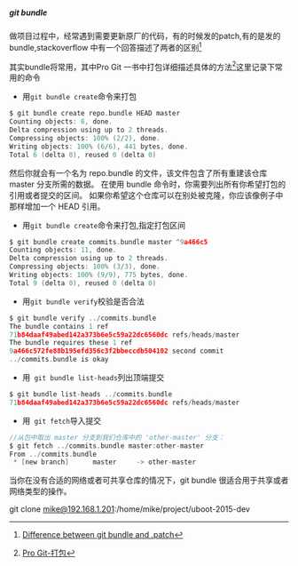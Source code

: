 ##### git bundle

做项目过程中，经常遇到需要更新原厂的代码，有的时候发的patch,有的是发的bundle,stackoverflow 中有一个回答描述了两者的区别[^1]

其实bundle将常用，其中Pro Git 一书中打包详细描述具体的方法[^2]这里记录下常用的命令


- 用`git bundle create`命令来打包


```C
$ git bundle create repo.bundle HEAD master
Counting objects: 6, done.
Delta compression using up to 2 threads.
Compressing objects: 100% (2/2), done.
Writing objects: 100% (6/6), 441 bytes, done.
Total 6 (delta 0), reused 0 (delta 0)
```

然后你就会有一个名为 repo.bundle 的文件，该文件包含了所有重建该仓库 master 分支所需的数据。 在使用 bundle 命令时，你需要列出所有你希望打包的引用或者提交的区间。 如果你希望这个仓库可以在别处被克隆，你应该像例子中那样增加一个 HEAD 引用。

- 用`git bundle create`命令来打包,指定打包区间

```C
$ git bundle create commits.bundle master ^9a466c5
Counting objects: 11, done.
Delta compression using up to 2 threads.
Compressing objects: 100% (3/3), done.
Writing objects: 100% (9/9), 775 bytes, done.
Total 9 (delta 0), reused 0 (delta 0)
```

- 用`git bundle verify`校验是否合法

```C
$ git bundle verify ../commits.bundle
The bundle contains 1 ref
71b84daaf49abed142a373b6e5c59a22dc6560dc refs/heads/master
The bundle requires these 1 ref
9a466c572fe88b195efd356c3f2bbeccdb504102 second commit
../commits.bundle is okay
```

- 用` git bundle list-heads`列出顶端提交

```C
$ git bundle list-heads ../commits.bundle
71b84daaf49abed142a373b6e5c59a22dc6560dc refs/heads/master
```
- 用` git fetch`导入提交

```C
//从包中取出 master 分支到我们仓库中的 'other-master' 分支：
$ git fetch ../commits.bundle master:other-master
From ../commits.bundle
 * [new branch]      master     -> other-master
```


当你在没有合适的网络或者可共享仓库的情况下，git bundle 很适合用于共享或者网络类型的操作。




git clone mike@192.168.1.201:/home/mike/project/uboot-2015-dev



[^1]:[Difference between git bundle and .patch](https://stackoverflow.com/questions/16407490/difference-between-git-bundle-and-patch)


[^2]:[Pro Git-打包](https://bingohuang.gitbooks.io/progit2/content/07-git-tools/sections/bundling.html)

